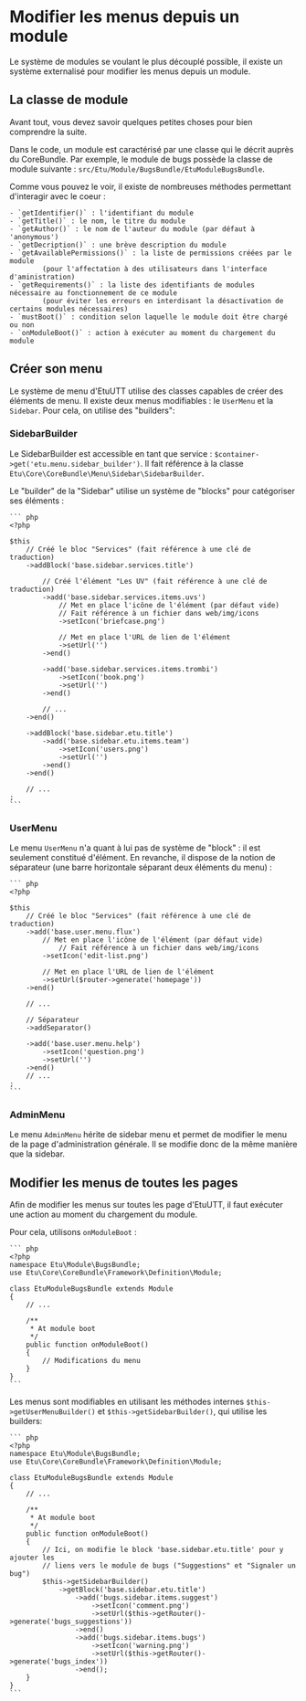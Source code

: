 Modifier les menus depuis un module
===================================

Le système de modules se voulant le plus découplé possible, il existe un
système externalisé pour modifier les menus depuis un module.

La classe de module
-------------------

Avant tout, vous devez savoir quelques petites choses pour bien comprendre
la suite.

Dans le code, un module est caractérisé par une classe qui le décrit auprès
du CoreBundle. Par exemple, le module de bugs possède la classe de module
suivante : `src/Etu/Module/BugsBundle/EtuModuleBugsBundle`.

Comme vous pouvez le voir, il existe de nombreuses méthodes permettant
d'interagir avec le coeur :

	- `getIdentifier()` : l'identifiant du module
	- `getTitle()` : le nom, le titre du module
	- `getAuthor()` : le nom de l'auteur du module (par défaut à 'anonymous')
	- `getDecription()` : une brève description du module
	- `getAvailablePermissions()` : la liste de permissions créées par le module
			(pour l'affectation à des utilisateurs dans l'interface d'aministration)
	- `getRequirements()` : la liste des identifiants de modules nécessaire au fonctionnement de ce module
			(pour éviter les erreurs en interdisant la désactivation de certains modules nécessaires)
	- `mustBoot()` : condition selon laquelle le module doit être chargé ou non
	- `onModuleBoot()` : action à exécuter au moment du chargement du module

Créer son menu
--------------

Le système de menu d'EtuUTT utilise des classes capables de créer des éléments de menu.
Il existe deux menus modifiables : le `UserMenu` et la `Sidebar`. Pour cela, on utilise
des "builders":


### SidebarBuilder

Le SidebarBuilder est accessible en tant que service : `$container->get('etu.menu.sidebar_builder')`.
Il fait référence à la classe `Etu\Core\CoreBundle\Menu\Sidebar\SidebarBuilder`.

Le "builder" de la "Sidebar" utilise un système de "blocks" pour catégoriser ses éléments :

	``` php
	<?php

	$this
		// Créé le bloc "Services" (fait référence à une clé de traduction)
		->addBlock('base.sidebar.services.title')

			// Créé l'élément "Les UV" (fait référence à une clé de traduction)
			->add('base.sidebar.services.items.uvs')
				// Met en place l'icône de l'élément (par défaut vide)
				// Fait référence à un fichier dans web/img/icons
				->setIcon('briefcase.png')

				// Met en place l'URL de lien de l'élément
				->setUrl('')
			->end()

			->add('base.sidebar.services.items.trombi')
				->setIcon('book.png')
				->setUrl('')
			->end()

			// ...
		->end()

		->addBlock('base.sidebar.etu.title')
			->add('base.sidebar.etu.items.team')
				->setIcon('users.png')
				->setUrl('')
			->end()
		->end()

		// ...
	;
	```


### UserMenu

Le menu `UserMenu` n'a quant à lui pas de système de "block" : il est seulement constitué d'élément.
En revanche, il dispose de la notion de séparateur (une barre horizontale séparant deux éléments du menu) :

	``` php
	<?php

	$this
		// Créé le bloc "Services" (fait référence à une clé de traduction)
		->add('base.user.menu.flux')
			// Met en place l'icône de l'élément (par défaut vide)
				// Fait référence à un fichier dans web/img/icons
			->setIcon('edit-list.png')

			// Met en place l'URL de lien de l'élément
			->setUrl($router->generate('homepage'))
		->end()

		// ...

		// Séparateur
		->addSeparator()

		->add('base.user.menu.help')
			->setIcon('question.png')
			->setUrl('')
		->end()
		// ...
	;
	```

### AdminMenu

Le menu `AdminMenu` hérite de sidebar menu et permet de modifier le menu de la page
d'administration générale. Il se modifie donc de la même manière que la sidebar.

Modifier les menus de toutes les pages
--------------------------------------

Afin de modifier les menus sur toutes les page d'EtuUTT, il faut exécuter une action
au moment du chargement du module.

Pour cela, utilisons `onModuleBoot` :

	``` php
	<?php
    namespace Etu\Module\BugsBundle;
    use Etu\Core\CoreBundle\Framework\Definition\Module;

    class EtuModuleBugsBundle extends Module
    {
        // ...

        /**
         * At module boot
         */
        public function onModuleBoot()
        {
			// Modifications du menu
        }
    }
	```

Les menus sont modifiables en utilisant les méthodes internes `$this->getUserMenuBuilder()`
et `$this->getSidebarBuilder()`, qui utilise les builders:

	``` php
	<?php
    namespace Etu\Module\BugsBundle;
    use Etu\Core\CoreBundle\Framework\Definition\Module;

    class EtuModuleBugsBundle extends Module
    {
        // ...

        /**
         * At module boot
         */
        public function onModuleBoot()
        {
            // Ici, on modifie le block 'base.sidebar.etu.title' pour y ajouter les
            // liens vers le module de bugs ("Suggestions" et "Signaler un bug")
			$this->getSidebarBuilder()
				->getBlock('base.sidebar.etu.title')
					->add('bugs.sidebar.items.suggest')
						->setIcon('comment.png')
						->setUrl($this->getRouter()->generate('bugs_suggestions'))
					->end()
					->add('bugs.sidebar.items.bugs')
						->setIcon('warning.png')
						->setUrl($this->getRouter()->generate('bugs_index'))
					->end();
        }
    }
	```
